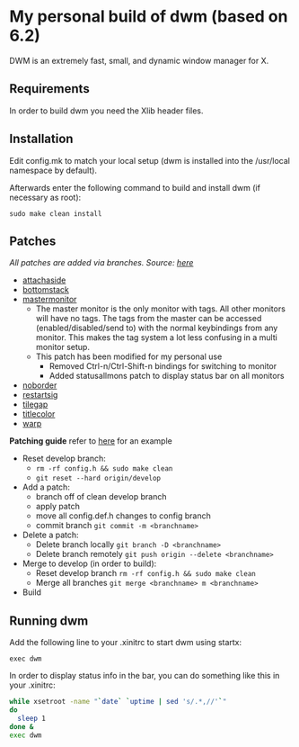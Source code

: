 My personal build of dwm (based on 6.2)
=======================================
DWM is an extremely fast, small, and dynamic window manager for X.

Requirements
------------
In order to build dwm you need the Xlib header files.

Installation
------------
Edit config.mk to match your local setup (dwm is installed into
the /usr/local namespace by default).

Afterwards enter the following command to build and install dwm (if
necessary as root):

`sudo make clean install`

Patches
--------
_All patches are added via branches. Source: [here](https://dwm.suckless.org/patches/)_
- [attachaside](https://dwm.suckless.org/patches/attachaside/)
- [bottomstack](https://dwm.suckless.org/patches/bottomstack)
- [mastermonitor](https://github.com/flaport/dwm/commit/55a46c0f808d01b0450eed748e49bfa9d278e317)
    - The master monitor is the only monitor with tags. All other monitors will
    have no tags.  The tags from the master can be accessed
    (enabled/disabled/send to) with the normal keybindings from any monitor.
    This makes the tag system a lot less confusing in a multi monitor setup.
    - This patch has been modified for my personal use
        - Removed Ctrl-n/Ctrl-Shift-n bindings for switching to monitor
        - Added statusallmons patch to display status bar on all monitors
- [noborder](https://dwm.suckless.org/patches/noborder/)
- [restartsig](https://dwm.suckless.org/patches/restartsig/)
- [tilegap](https://dwm.suckless.org/patches/tilegap/)
- [titlecolor](https://dwm.suckless.org/patches/titlecolor/)
- [warp](https://dwm.suckless.org/patches/warp/)

**Patching guide**
refer to [here](https://github.com/qguv/dwm) for an example
- Reset develop branch:
    - `rm -rf config.h && sudo make clean`
    - `git reset --hard origin/develop`
- Add a patch:
    - branch off of clean develop branch
    - apply patch
    - move all config.def.h changes to config branch
    - commit branch `git commit -m <branchname>`
- Delete a patch:
    - Delete branch locally
        `git branch -D <branchname>`
    - Delete branch remotely
        `git push origin --delete <branchname>`
- Merge to develop (in order to build):
    - Reset develop branch
        `rm -rf config.h && sudo make clean`
    - Merge all branches
        `git merge <branchname> m <branchname>`
- Build

Running dwm
-----------
Add the following line to your .xinitrc to start dwm using startx:

`exec dwm`

In order to display status info in the bar, you can do something
like this in your .xinitrc:
```bash
while xsetroot -name "`date` `uptime | sed 's/.*,//'`"
do
  sleep 1
done &
exec dwm
```
